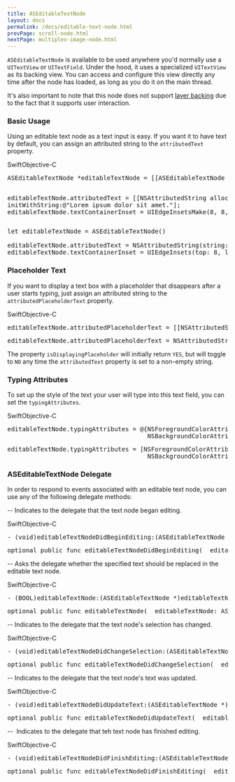 ```yaml
---
title: ASEditableTextNode
layout: docs
permalink: /docs/editable-text-node.html
prevPage: scroll-node.html
nextPage: multiplex-image-node.html
---
```


`ASEditableTextNode` is available to be used anywhere you'd normally use a `UITextView` or `UITextField`.  Under the hood, it uses a specialized `UITextView` as its backing view.  You can access and configure this view directly any time after the node has loaded, as long as you do it on the main thread.  

It's also important to note that this node does not support <a href = "/docs/layer-backing.html">layer backing</a> due to the fact that it supports user interaction.

### Basic Usage

Using an editable text node as a text input is easy.  If you want it to have text by default, you can assign an attributed string to the `attributedText` property.  

<div class = "highlight-group">
<span class="language-toggle"><a data-lang="swift" class="swiftButton">Swift</a><a data-lang="objective-c" class = "active objcButton">Objective-C</a></span>

<div class = "code">
<pre lang="objc" class="objcCode">
ASEditableTextNode *editableTextNode = [[ASEditableTextNode alloc] init];

editableTextNode.attributedText = [[NSAttributedString alloc] initWithString:@"Lorem ipsum dolor sit amet."];
editableTextNode.textContainerInset = UIEdgeInsetsMake(8, 8, 8, 8);
</pre>

<pre lang="swift" class = "swiftCode hidden">
let editableTextNode = ASEditableTextNode()

editableTextNode.attributedText = NSAttributedString(string: "Lorem ipsum dolor sit amet.")
editableTextNode.textContainerInset = UIEdgeInsets(top: 8, left: 8, bottom: 8, right: 8)
</pre>
</div>
</div>

### Placeholder Text

If you want to display a text box with a placeholder that disappears after a user starts typing, just assign an attributed string to the `attributedPlaceholderText` property.

<div class = "highlight-group">
<span class="language-toggle"><a data-lang="swift" class="swiftButton">Swift</a><a data-lang="objective-c" class = "active objcButton">Objective-C</a></span>

<div class = "code">
<pre lang="objc" class="objcCode">
editableTextNode.attributedPlaceholderText = [[NSAttributedString alloc] initWithString:@"Type something here..."];
</pre>

<pre lang="swift" class = "swiftCode hidden">
editableTextNode.attributedPlaceholderText = NSAttributedString(string: "Type something here...")
</pre>
</div>
</div>

The property `isDisplayingPlaceholder` will initially return `YES`, but will toggle to `NO` any time the `attributedText` property is set to a non-empty string.

### Typing Attributes

To set up the style of the text your user will type into this text field, you can set the `typingAttributes`.


<div class = "highlight-group">
<span class="language-toggle"><a data-lang="swift" class="swiftButton">Swift</a><a data-lang="objective-c" class = "active objcButton">Objective-C</a></span>

<div class = "code">
<pre lang="objc" class="objcCode">
editableTextNode.typingAttributes = @{NSForegroundColorAttributeName: [UIColor blueColor], 
                                      NSBackgroundColorAttributeName: [UIColor redColor]};
</pre>

<pre lang="swift" class = "swiftCode hidden">
editableTextNode.typingAttributes = [NSForegroundColorAttributeName: UIColor.blueColor(), 
                                      NSBackgroundColorAttributeName: UIColor.redColor()]
</pre>
</div>
</div>


### ASEditableTextNode Delegate

In order to respond to events associated with an editable text node, you can use any of the following delegate methods:


--  Indicates to the delegate that the text node began editing.

<div class = "highlight-group">
<span class="language-toggle"><a data-lang="swift" class="swiftButton">Swift</a><a data-lang="objective-c" class = "active objcButton">Objective-C</a></span>
<div class = "code">
<pre lang="objc" class="objcCode">
- (void)editableTextNodeDidBeginEditing:(ASEditableTextNode *)editableTextNode;
</pre>
<pre lang="swift" class = "swiftCode hidden">
optional public func editableTextNodeDidBeginEditing(_ editableTextNode: ASEditableTextNode)
</pre>
</div>
</div>

--  Asks the delegate whether the specified text should be replaced in the editable text node.

<div class = "highlight-group">
<span class="language-toggle"><a data-lang="swift" class="swiftButton">Swift</a><a data-lang="objective-c" class = "active objcButton">Objective-C</a></span>
<div class = "code">
<pre lang="objc" class="objcCode">
- (BOOL)editableTextNode:(ASEditableTextNode *)editableTextNode shouldChangeTextInRange:(NSRange)range replacementText:(NSString *)text;
</pre>
<pre lang="swift" class = "swiftCode hidden">
optional public func editableTextNode(_ editableTextNode: ASEditableTextNode, shouldChangeTextIn range: NSRange, replacementText text: String) -> Bool
</pre>
</div>
</div>

--  Indicates to the delegate that the text node's selection has changed.

<div class = "highlight-group">
<span class="language-toggle"><a data-lang="swift" class="swiftButton">Swift</a><a data-lang="objective-c" class = "active objcButton">Objective-C</a></span>
<div class = "code">
<pre lang="objc" class="objcCode">
- (void)editableTextNodeDidChangeSelection:(ASEditableTextNode *)editableTextNode fromSelectedRange:(NSRange)fromSelectedRange toSelectedRange:(NSRange)toSelectedRange dueToEditing:(BOOL)dueToEditing;
</pre>
<pre lang="swift" class = "swiftCode hidden">
optional public func editableTextNodeDidChangeSelection(_ editableTextNode: ASEditableTextNode, fromSelectedRange: NSRange, toSelectedRange: NSRange, dueToEditing: Bool)
</pre>
</div>
</div>

--  Indicates to the delegate that the text node's text was updated.

<div class = "highlight-group">
<span class="language-toggle"><a data-lang="swift" class="swiftButton">Swift</a><a data-lang="objective-c" class = "active objcButton">Objective-C</a></span>
<div class = "code">
<pre lang="objc" class="objcCode">
- (void)editableTextNodeDidUpdateText:(ASEditableTextNode *)editableTextNode;
</pre>
<pre lang="swift" class = "swiftCode hidden">
optional public func editableTextNodeDidUpdateText(_ editableTextNode: ASEditableTextNode)
</pre>
</div>
</div>

--  Indicates to the delegate that teh text node has finished editing.

<div class = "highlight-group">
<span class="language-toggle"><a data-lang="swift" class="swiftButton">Swift</a><a data-lang="objective-c" class = "active objcButton">Objective-C</a></span>
<div class = "code">
<pre lang="objc" class="objcCode">
- (void)editableTextNodeDidFinishEditing:(ASEditableTextNode *)editableTextNode;
</pre>
<pre lang="swift" class = "swiftCode hidden">
optional public func editableTextNodeDidFinishEditing(_ editableTextNode: ASEditableTextNode)
</pre>
</div>
</div>

